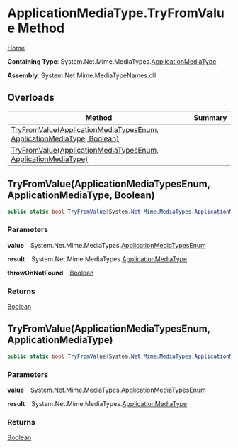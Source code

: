 # ApplicationMediaType\.TryFromValue Method

[Home](../../../README.md)

**Containing Type**: System\.Net\.Mime\.MediaTypes\.[ApplicationMediaType](../README.md)

**Assembly**: System\.Net\.Mime\.MediaTypeNames\.dll

## Overloads

| Method | Summary |
| ------ | ------- |
| [TryFromValue(ApplicationMediaTypesEnum, ApplicationMediaType, Boolean)](#1218847184) | |
| [TryFromValue(ApplicationMediaTypesEnum, ApplicationMediaType)](#2120023473) | |

<a id="1218847184"></a>

## TryFromValue\(ApplicationMediaTypesEnum, ApplicationMediaType, Boolean\) 

```csharp
public static bool TryFromValue(System.Net.Mime.MediaTypes.ApplicationMediaTypesEnum value, out System.Net.Mime.MediaTypes.ApplicationMediaType result, bool throwOnNotFound)
```

### Parameters

**value** &ensp; System\.Net\.Mime\.MediaTypes\.[ApplicationMediaTypesEnum](../../ApplicationMediaTypesEnum/README.md)

**result** &ensp; System\.Net\.Mime\.MediaTypes\.[ApplicationMediaType](../README.md)

**throwOnNotFound** &ensp; [Boolean](https://docs.microsoft.com/en-us/dotnet/api/system.boolean)

### Returns

[Boolean](https://docs.microsoft.com/en-us/dotnet/api/system.boolean)

<a id="2120023473"></a>

## TryFromValue\(ApplicationMediaTypesEnum, ApplicationMediaType\) 

```csharp
public static bool TryFromValue(System.Net.Mime.MediaTypes.ApplicationMediaTypesEnum value, out System.Net.Mime.MediaTypes.ApplicationMediaType result)
```

### Parameters

**value** &ensp; System\.Net\.Mime\.MediaTypes\.[ApplicationMediaTypesEnum](../../ApplicationMediaTypesEnum/README.md)

**result** &ensp; System\.Net\.Mime\.MediaTypes\.[ApplicationMediaType](../README.md)

### Returns

[Boolean](https://docs.microsoft.com/en-us/dotnet/api/system.boolean)

